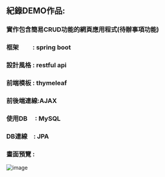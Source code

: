 ## 紀錄DEMO作品:
### 實作包含簡易CRUD功能的網頁應用程式(待辦事項功能)
### 框架　　 : spring boot 
### 設計風格 : restful api
### 前端模板 : thymeleaf 
### 前後端連線:AJAX
### 使用DB　 : MySQL 
### DB連線　: JPA
### 畫面預覽 :
![image](https://github.com/eric98407200/demo/assets/101860397/7ebd5f98-f700-4f5a-952b-87e96588401e)
